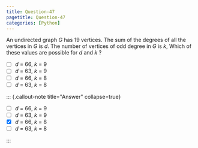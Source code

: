 ```yaml
---
title: Question-47
pagetitle: Question-47
categories: [Python]
---
```


An undirected graph $G$ has 19 vertices. The sum of the degrees of all the vertices in $G$ is $d$. The number of vertices of odd degree in $G$ is $k$, Which of these values are possible for $d$ and $k$ ? 

- [ ] $d$ = 66, $k$ = 9 
- [ ] $d$ = 63, $k$ = 9 
- [ ] $d$ = 66, $k$ = 8 
- [ ] $d$ = 63, $k$ = 8 

::: {.callout-note title="Answer" collapse=true}

- [ ] $d$ = 66, $k$ = 9 
- [ ] $d$ = 63, $k$ = 9 
- [x] $d$ = 66, $k$ = 8 
- [ ] $d$ = 63, $k$ = 8 

:::
